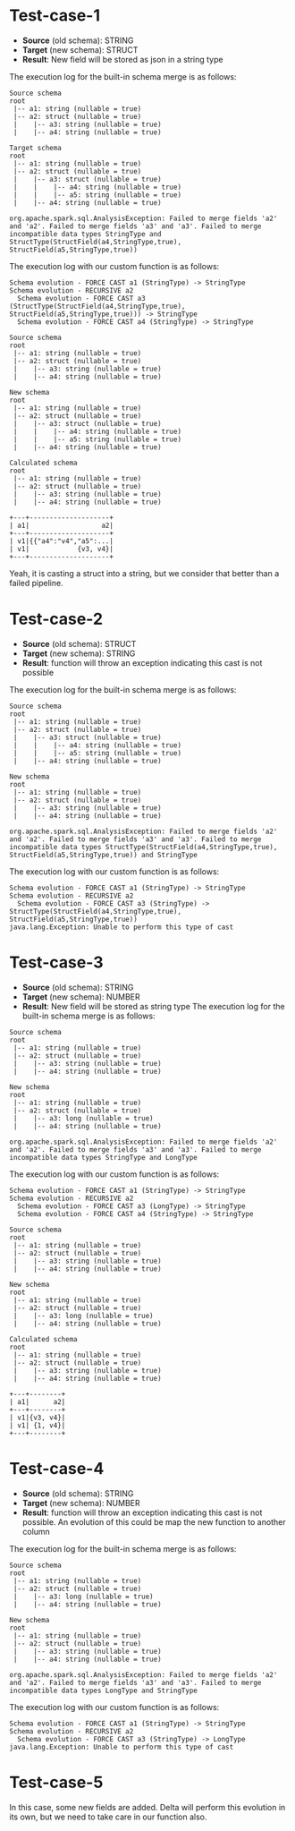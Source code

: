 # Test-case-1
* **Source** (old schema): STRING
* **Target** (new schema): STRUCT
* **Result**: New field will be stored as json in a string type

The execution log for the built-in schema merge is as follows:
```
Source schema
root
 |-- a1: string (nullable = true)
 |-- a2: struct (nullable = true)
 |    |-- a3: string (nullable = true)
 |    |-- a4: string (nullable = true)

Target schema
root
 |-- a1: string (nullable = true)
 |-- a2: struct (nullable = true)
 |    |-- a3: struct (nullable = true)
 |    |    |-- a4: string (nullable = true)
 |    |    |-- a5: string (nullable = true)
 |    |-- a4: string (nullable = true)

org.apache.spark.sql.AnalysisException: Failed to merge fields 'a2' and 'a2'. Failed to merge fields 'a3' and 'a3'. Failed to merge incompatible data types StringType and StructType(StructField(a4,StringType,true), StructField(a5,StringType,true))
```

The execution log with our custom function is as follows:
```
Schema evolution - FORCE CAST a1 (StringType) -> StringType
Schema evolution - RECURSIVE a2
  Schema evolution - FORCE CAST a3 (StructType(StructField(a4,StringType,true), StructField(a5,StringType,true))) -> StringType
  Schema evolution - FORCE CAST a4 (StringType) -> StringType
  
Source schema
root
 |-- a1: string (nullable = true)
 |-- a2: struct (nullable = true)
 |    |-- a3: string (nullable = true)
 |    |-- a4: string (nullable = true)

New schema
root
 |-- a1: string (nullable = true)
 |-- a2: struct (nullable = true)
 |    |-- a3: struct (nullable = true)
 |    |    |-- a4: string (nullable = true)
 |    |    |-- a5: string (nullable = true)
 |    |-- a4: string (nullable = true)

Calculated schema
root
 |-- a1: string (nullable = true)
 |-- a2: struct (nullable = true)
 |    |-- a3: string (nullable = true)
 |    |-- a4: string (nullable = true)

+---+--------------------+
| a1|                  a2|
+---+--------------------+
| v1|{{"a4":"v4","a5":...|
| v1|            {v3, v4}|
+---+--------------------+
```

Yeah, it is casting a struct into a string, but we consider that better than a failed pipeline.

# Test-case-2
* **Source** (old schema): STRUCT
* **Target** (new schema): STRING
* **Result**: function will throw an exception indicating this cast is not possible

The execution log for the built-in schema merge is as follows:
```
Source schema
root
 |-- a1: string (nullable = true)
 |-- a2: struct (nullable = true)
 |    |-- a3: struct (nullable = true)
 |    |    |-- a4: string (nullable = true)
 |    |    |-- a5: string (nullable = true)
 |    |-- a4: string (nullable = true)

New schema
root
 |-- a1: string (nullable = true)
 |-- a2: struct (nullable = true)
 |    |-- a3: string (nullable = true)
 |    |-- a4: string (nullable = true)

org.apache.spark.sql.AnalysisException: Failed to merge fields 'a2' and 'a2'. Failed to merge fields 'a3' and 'a3'. Failed to merge incompatible data types StructType(StructField(a4,StringType,true), StructField(a5,StringType,true)) and StringType
```

The execution log with our custom function is as follows:
```
Schema evolution - FORCE CAST a1 (StringType) -> StringType
Schema evolution - RECURSIVE a2
  Schema evolution - FORCE CAST a3 (StringType) -> StructType(StructField(a4,StringType,true), StructField(a5,StringType,true))
java.lang.Exception: Unable to perform this type of cast
```

# Test-case-3
* **Source** (old schema): STRING
* **Target** (new schema): NUMBER
* **Result**: New field will be stored as string type
The execution log for the built-in schema merge is as follows:
```
Source schema
root
 |-- a1: string (nullable = true)
 |-- a2: struct (nullable = true)
 |    |-- a3: string (nullable = true)
 |    |-- a4: string (nullable = true)

New schema
root
 |-- a1: string (nullable = true)
 |-- a2: struct (nullable = true)
 |    |-- a3: long (nullable = true)
 |    |-- a4: string (nullable = true)

org.apache.spark.sql.AnalysisException: Failed to merge fields 'a2' and 'a2'. Failed to merge fields 'a3' and 'a3'. Failed to merge incompatible data types StringType and LongType
```

The execution log with our custom function is as follows:
```
Schema evolution - FORCE CAST a1 (StringType) -> StringType
Schema evolution - RECURSIVE a2
  Schema evolution - FORCE CAST a3 (LongType) -> StringType
  Schema evolution - FORCE CAST a4 (StringType) -> StringType

Source schema
root
 |-- a1: string (nullable = true)
 |-- a2: struct (nullable = true)
 |    |-- a3: string (nullable = true)
 |    |-- a4: string (nullable = true)

New schema
root
 |-- a1: string (nullable = true)
 |-- a2: struct (nullable = true)
 |    |-- a3: long (nullable = true)
 |    |-- a4: string (nullable = true)

Calculated schema
root
 |-- a1: string (nullable = true)
 |-- a2: struct (nullable = true)
 |    |-- a3: string (nullable = true)
 |    |-- a4: string (nullable = true)

+---+--------+
| a1|      a2|
+---+--------+
| v1|{v3, v4}|
| v1| {1, v4}|
+---+--------+
```

# Test-case-4
* **Source** (old schema): STRING
* **Target** (new schema): NUMBER
* **Result**: function will throw an exception indicating this cast is not possible. An evolution of this could be map the new function to another column

The execution log for the built-in schema merge is as follows:
```
Source schema
root
 |-- a1: string (nullable = true)
 |-- a2: struct (nullable = true)
 |    |-- a3: long (nullable = true)
 |    |-- a4: string (nullable = true)

New schema
root
 |-- a1: string (nullable = true)
 |-- a2: struct (nullable = true)
 |    |-- a3: string (nullable = true)
 |    |-- a4: string (nullable = true)

org.apache.spark.sql.AnalysisException: Failed to merge fields 'a2' and 'a2'. Failed to merge fields 'a3' and 'a3'. Failed to merge incompatible data types LongType and StringType
```

The execution log with our custom function is as follows:
```
Schema evolution - FORCE CAST a1 (StringType) -> StringType
Schema evolution - RECURSIVE a2
  Schema evolution - FORCE CAST a3 (StringType) -> LongType
java.lang.Exception: Unable to perform this type of cast
```

# Test-case-5
In this case, some new fields are added. Delta will perform this evolution in its own, but we need to take care in our function also.